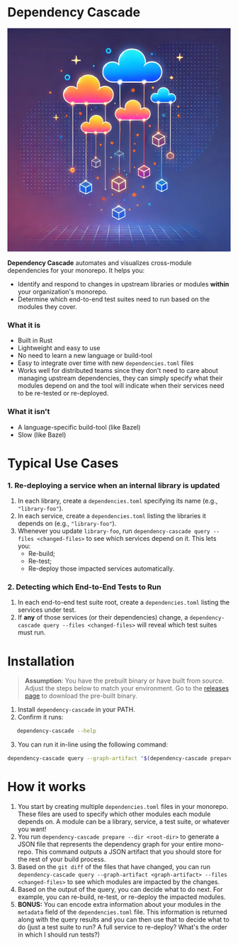# Dependency Cascade

![Dependency Cascade](./image.webp)

**Dependency Cascade** automates and visualizes cross-module dependencies for your monorepo. It helps you:
- Identify and respond to changes in upstream libraries or modules **within** your organization's monorepo.
- Determine which end-to-end test suites need to run based on the modules they cover.

### What it is
- Built in Rust
- Lightweight and easy to use
- No need to learn a new language or build-tool
- Easy to integrate over time with new `dependencies.toml` files
- Works well for distributed teams since they don't need to care about managing upstream dependencies, they can simply specify what
their modules depend on and the tool will indicate when their services need to be re-tested or re-deployed.

### What it isn't
- A language-specific build-tool (like Bazel)
- Slow (like Bazel)

# Typical Use Cases

### 1. Re-deploying a service when an internal library is updated
1. In each library, create a `dependencies.toml` specifying its name (e.g., `"library-foo"`).
2. In each service, create a `dependencies.toml` listing the libraries it depends on (e.g., `"library-foo"`).
3. Whenever you update `library-foo`, run `dependency-cascade query --files <changed-files>` to see which services depend on it. This lets you:
   - Re-build;
   - Re-test;
   - Re-deploy
   those impacted services automatically.

### 2. Detecting which End-to-End Tests to Run
1. In each end-to-end test suite root, create a `dependencies.toml` listing the services under test.
2. If **any** of those services (or their dependencies) change, a `dependency-cascade query --files <changed-files>` will reveal which test suites must run.

# Installation
> **Assumption**: You have the prebuilt binary or have built from source. Adjust the steps below to match your environment. Go to the [releases page]() to download the pre-built binary.

1. Install `dependency-cascade` in your PATH.
2. Confirm it runs:

```bash
   dependency-cascade --help
```

3. You can run it in-line using the following command:

```bash
dependency-cascade query --graph-artifact "$(dependency-cascade prepare --dir test)" --files test/test_end2end/src/hey.txt test/test_lib/src/hey.txt
```

# How it works
1. You start by creating multiple `dependencies.toml` files in your monorepo. These files are used to specify which other modules each module depends on. A module can be a library, service, a test suite, or whatever you want!
2. You run `dependency-cascade prepare --dir <root-dir>` to generate a JSON file that represents the dependency graph for your entire mono-repo. This command outputs a JSON artifact that you should store for the rest of your build process.
3. Based on the `git diff` of the files that have changed, you can run `dependency-cascade query --graph-artifact <graph-artifact> --files <changed-files>` to see which modules are impacted by the changes.
4. Based on the output of the query, you can decide what to do next. For example, you can re-build, re-test, or re-deploy the impacted modules.
5. **BONUS:** You can encode extra information about your modules in the `metadata` field of the `dependencies.toml` file. This information is returned along with the query results and you can then use that to decide what to do (just a test suite to run? A full service to re-deploy? What's the order in which I should run tests?)
